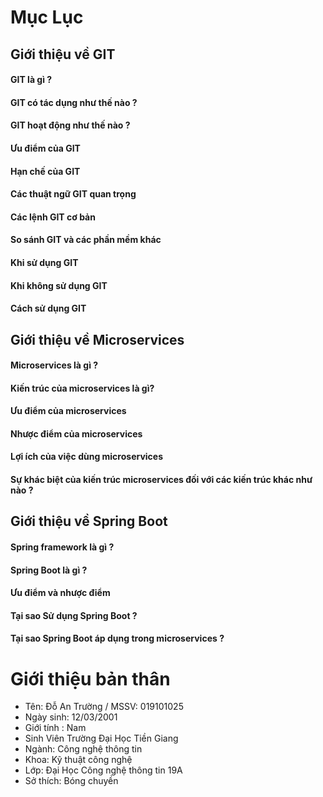 # Mục Lục

## Giới thiệu về GIT
#### GIT là gì ?
#### GIT có tác dụng như thế nào ?
#### GIT hoạt động như thế nào ?
#### Ưu điểm của GIT
#### Hạn chế của GIT
#### Các thuật ngữ GIT quan trọng
#### Các lệnh GIT cơ bản
#### So sánh GIT và các phần mềm khác
#### Khi sử dụng GIT
#### Khi không sử dụng GIT
#### Cách sử dụng GIT
## Giới thiệu về Microservices
#### Microservices là gì ?
#### Kiến trúc của microservices là gì?
#### Ưu điểm của microservices
#### Nhược điểm của microservices
#### Lợi ích của việc dùng microservices
#### Sự khác biệt của kiến trúc microservices đối với các kiến trúc khác như nào ?
## Giới thiệu về Spring Boot
#### Spring framework là gì ?
#### Spring Boot là gì ?
#### Ưu điểm và nhược điểm
#### Tại sao Sử dụng Spring Boot ?
#### Tại sao Spring Boot áp dụng trong microservices ?
# Giới thiệu bản thân

- Tên: Đỗ An Trường / MSSV: 019101025
- Ngày sinh: 12/03/2001
- Giới tính : Nam
- Sinh Viên Trường Đại Học Tiền Giang
- Ngành: Công nghệ thông tin
- Khoa: Kỹ thuật công nghệ
- Lớp: Đại Học Công nghệ thông tin 19A
- Sở thích: Bóng chuyền